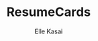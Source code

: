 ---
title: "ResumeCards"
github: https://github.com/ellekasai/resumecards/
demo: http://ellekasai.github.io/resumecards/
author: Elle Kasai
ssg:
  - Jekyll
cms:
  - No Cms
---